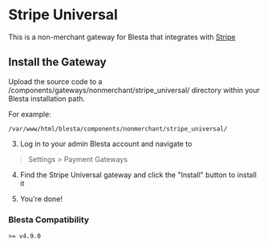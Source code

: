 # Stripe Universal

This is a non-merchant gateway for Blesta that integrates with [Stripe](https://stripe.com/)

## Install the Gateway

Upload the source code to a /components/gateways/nonmerchant/stripe_universal/ directory within
your Blesta installation path.

For example:

```
/var/www/html/blesta/components/nonmerchant/stripe_universal/
```

3. Log in to your admin Blesta account and navigate to
> Settings > Payment Gateways

4. Find the Stripe Universal gateway and click the "Install" button to install it

5. You're done!

### Blesta Compatibility

```
>= v4.9.0
```